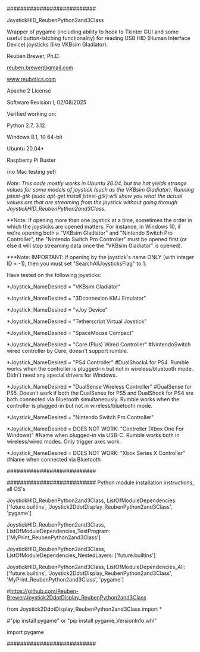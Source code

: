 ###########################

JoystickHID_ReubenPython2and3Class

Wrapper of pygame (including ability to hook to Tkinter GUI and some useful button-latching functionality) for reading USB HID (Human Interface Device) joysticks (like VKBsim Gladiator).

Reuben Brewer, Ph.D.

reuben.brewer@gmail.com

www.reubotics.com

Apache 2 License

Software Revision I, 02/08/2025

Verified working on:

Python 2.7, 3.12.

Windows 8.1, 10 64-bit

Ubuntu 20.04*

Raspberry Pi Buster

(no Mac testing yet)

*Note: This code mostly works in Ubuntu 20.04, but the hat yields strange values for some models of joystick (such as the VKBsim Gladiator).
Running jstest-gtk (sudo apt-get install jstest-gtk) will show you what the actual values are that are streaming from the joystick without going through JoystickHID_ReubenPython2and3Class.*

**Note: If opening more than one joystick at a time, sometimes the order in which the joysticks are opened matters.
For instance, in Windows 10, if we're opening both a "VKBsim Gladiator" and "Nintendo Switch Pro Controller",
the "Nintendo Switch Pro Controller" must be opened first (or else it will stop streaming data once the "VKBsim Gladiator" is opened).

***Note: IMPORTANT: if opening by the joystick's name ONLY (with integer ID = -1), then you must set "SearchAllJoysticksFlag" to 1.

Have tested on the following joysticks:

*Joystick_NameDesired = "VKBsim Gladiator"

*Joystick_NameDesired = "3Dconnexion KMJ Emulator"

*Joystick_NameDesired = "vJoy Device"

*Joystick_NameDesired = "Tetherscript Virtual Joystick"

*Joystick_NameDesired = "SpaceMouse Compact"

*Joystick_NameDesired = "Core (Plus) Wired Controller" #NintendoSwitch wired controller by Core, doesn't support rumble.

*Joystick_NameDesired = "PS4 Controller" #DualShock4 for PS4. Rumble works when the controller is plugged-in but not in wireless/bluetooth mode. Didn't need any special drivers for Windows.

*Joystick_NameDesired = "DualSense Wireless Controller" #DualSense for PS5. Doesn't work if both the DualSense for PS5 and DualShock for PS4 are both connected via Bluetooth simultaneously. Rumble works when the controller is plugged-in but not in wireless/bluetooth mode.

*Joystick_NameDesired = "Nintendo Switch Pro Controller"

*Joystick_NameDesired = DOES NOT WORK: "Controller (Xbox One For Windows)" #Name when plugged-in via USB-C. Rumble works both in wireless/wired modes. Only trigger axes work.

*Joystick_NameDesired = DOES NOT WORK: "Xbox Series X Controller" #Name when connected via Bluetooth

###########################

########################### Python module installation instructions, all OS's

JoystickHID_ReubenPython2and3Class, ListOfModuleDependencies: ['future.builtins', 'Joystick2DdotDisplay_ReubenPython2and3Class', 'pygame']

JoystickHID_ReubenPython2and3Class, ListOfModuleDependencies_TestProgram: ['MyPrint_ReubenPython2and3Class']

JoystickHID_ReubenPython2and3Class, ListOfModuleDependencies_NestedLayers: ['future.builtins']

JoystickHID_ReubenPython2and3Class, ListOfModuleDependencies_All:['future.builtins', 'Joystick2DdotDisplay_ReubenPython2and3Class', 'MyPrint_ReubenPython2and3Class', 'pygame']

#https://github.com/Reuben-Brewer/Joystick2DdotDisplay_ReubenPython2and3Class

from Joystick2DdotDisplay_ReubenPython2and3Class import *

#"pip install pygame" or "pip install pygame_VersionInfo.whl"

import pygame

###########################
